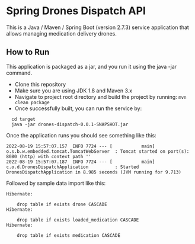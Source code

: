 # Spring Drones Dispatch API

This is a Java / Maven / Spring Boot (version 2.7.3) 
service application that allows managing medication
delivery drones.

## How to Run
This application is packaged as a jar, and you run it using the java -jar command.

* Clone this repository
* Make sure you are using JDK 1.8 and Maven 3.x
* Navigate to project root directory and build the project by running:
`mvn clean package`
* Once successfully built, you can run the service by: 

```
  cd target
  java -jar drones-dispatch-0.0.1-SNAPSHOT.jar
```

Once the application runs you should see something like this:


````
2022-08-19 15:57:07.157  INFO 7724 --- [           main] o.s.b.w.embedded.tomcat.TomcatWebServer  : Tomcat started on port(s): 8080 (http) with context path ''
2022-08-19 15:57:07.187  INFO 7724 --- [           main] c.o.d.DronesDispatchApplication          : Started DronesDispatchApplication in 8.985 seconds (JVM running for 9.713)
````

Followed by sample data import like this:
```
Hibernate:

    drop table if exists drone CASCADE
Hibernate:

    drop table if exists loaded_medication CASCADE
Hibernate:

    drop table if exists medication CASCADE
```